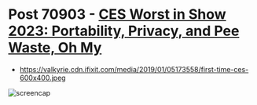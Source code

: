 # Post 70903 - [CES Worst in Show 2023: Portability, Privacy, and Pee Waste, Oh My](https://www.ifixit.com/News/70903/ces-worst-in-show-2023-portability-privacy-and-pee-waste-oh-my)

- https://valkyrie.cdn.ifixit.com/media/2019/01/05173558/first-time-ces-600x400.jpeg

![screencap](screenshots/a79d6055-e69d-4cad-adbb-884e8a415358.png)
